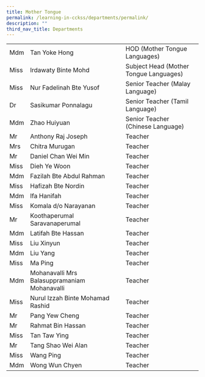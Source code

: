 ```yaml
---
title: Mother Tongue
permalink: /learning-in-cckss/departments/permalink/
description: ""
third_nav_title: Departments
---
```

|  	|  	|  	|			
|---	|---	|---	|			
|  	Mdm	|  	Tan Yoke Hong	|  	HOD (Mother Tongue Languages)	|  
|  	Miss	|  	Irdawaty Binte Mohd	|  	Subject Head (Mother Tongue Languages)	|  
|  	Miss	|  	Nur Fadelinah Bte Yusof	|  	Senior Teacher (Malay Language)	|  
|  	Dr	|  	Sasikumar Ponnalagu	|  	Senior Teacher (Tamil Language)	|  
|  	Mdm	|  	Zhao Huiyuan	|  	Senior Teacher (Chinese Language)	|  
|  	Mr	|  	Anthony Raj Joseph	|  	Teacher	|  
|  	Mrs	|  	Chitra Murugan	|  	Teacher	|  
|  	Mr	|  	Daniel Chan Wei Min	|  	Teacher	|  
|  	Miss	|  	Dieh Ye Woon	|  	Teacher	|  
|  	Mdm	|  	Fazilah Bte Abdul Rahman	|  	Teacher	|  
|  	Miss	|  	Hafizah Bte Nordin	|  	Teacher	|  
|  	Mdm	|  	Ifa Hanifah	|  	Teacher	|  
|  	Miss	|  	Komala d/o Narayanan	|  	Teacher	|  
|  	Mr	|  	Koothaperumal Saravanaperumal	|  	Teacher	|  
|  	Mdm	|  	Latifah Bte Hassan	|  	Teacher	|  
|  	Miss	|  	Liu Xinyun	|  	Teacher	|  
|  	Mdm	|  	Liu Yang	|  	Teacher	|  
|  	Miss	|  	Ma Ping	|  	Teacher	|  
|  	Mdm	|  	Mohanavalli Mrs Balasuppramaniam Mohanavalli	|  	Teacher	|  
|  	Miss	|  	Nurul Izzah Binte Mohamad Rashid	|  	Teacher	|  
|  	Mr	|  	Pang Yew Cheng	|  	Teacher	|  
|  	Mr	|  	Rahmat Bin Hassan	|	Teacher	|  
|  	Miss	|  	Tan Taw Ying	|	Teacher	|  
|  	Mr	|  	Tang Shao Wei Alan	|	Teacher	|  
|  	Miss	|  	Wang Ping	|	Teacher	|  
|  	Mdm	|  	Wong Wun Chyen	|	Teacher	|